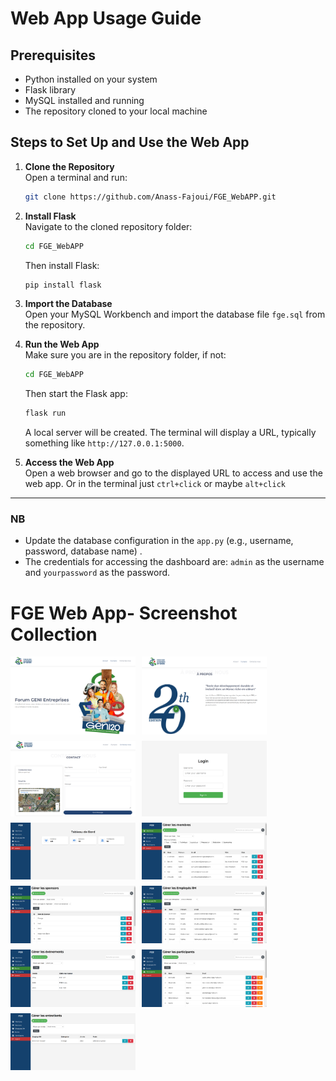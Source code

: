 # Web App Usage Guide

## Prerequisites
- Python installed on your system
- Flask library
- MySQL installed and running
- The repository cloned to your local machine

## Steps to Set Up and Use the Web App

1. **Clone the Repository**  
   Open a terminal and run:
   ```bash
   git clone https://github.com/Anass-Fajoui/FGE_WebAPP.git
   ```
   
2. **Install Flask**  
   Navigate to the cloned repository folder:
   ```bash
   cd FGE_WebAPP
   ```
   Then install Flask:
   ```bash
   pip install flask
   ```

3. **Import the Database**  
   Open your MySQL Workbench and import the database file `fge.sql` from the repository.  
  
4. **Run the Web App**  
   Make sure you are in the repository folder, if not:
   ```bash
   cd FGE_WebAPP
   ```
   Then start the Flask app:
   ```bash
   flask run
   ```
   A local server will be created. The terminal will display a URL, typically something like `http://127.0.0.1:5000`.

5. **Access the Web App**  
   Open a web browser and go to the displayed URL to access and use the web app.
   Or in the terminal just  `ctrl+click` or maybe `alt+click`

---

### NB

- Update the database configuration in the `app.py` (e.g., username, password, database name) .
- The credentials for accessing the dashboard are: `admin` as the username and `yourpassword` as the password.

# FGE Web App- Screenshot Collection

<div style="display: flex; flex-wrap: wrap; gap: 10px;">
  <img src="./Screenshots/screenshot1.png" alt="Screenshot 1" width="200">
  <img src="./Screenshots/Screenshot2.png" alt="Screenshot 2" width="200">
  <img src="./Screenshots/Screenshot3.png" alt="Screenshot 3" width="200">
  <img src="./Screenshots/Screenshot4.png" alt="Screenshot 4" width="200">
  <img src="./Screenshots/Screenshot5.png" alt="Screenshot 5" width="200">
  <img src="./Screenshots/Screenshot6.png" alt="Screenshot 6" width="200">
  <img src="./Screenshots/Screenshot7.png" alt="Screenshot 7" width="200">
  <img src="./Screenshots/Screenshot8.png" alt="Screenshot 8" width="200">
  <img src="./Screenshots/Screenshot9.png" alt="Screenshot 9" width="200">
  <img src="./Screenshots/Screenshot10.png" alt="Screenshot 10" width="200">
  <img src="./Screenshots/Screenshot11.png" alt="Screenshot 11" width="200">
</div>


